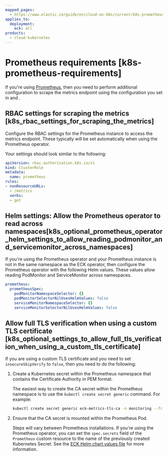 ```yaml
---
mapped_pages:
  - https://www.elastic.co/guide/en/cloud-on-k8s/current/k8s-prometheus-requirements.html
applies_to:
  deployment:
    eck: all
products:
  - cloud-kubernetes
---
```


# Prometheus requirements [k8s-prometheus-requirements]

If you're using [Prometheus](https://prometheus.io/), then you need to perform additional configuration to scrape the metrics endpoint using the configuration you set in [](/deploy-manage/monitor/orchestrators/k8s-enabling-metrics-endpoint.md) and [](/deploy-manage/monitor/orchestrators/k8s-securing-metrics-endpoint.md).

## RBAC settings for scraping the metrics [k8s_rbac_settings_for_scraping_the_metrics]

Configure the RBAC settings for the Prometheus instance to access the metrics endpoint. These typically will be set automatically when using the Prometheus operator.

Your settings should look similar to the following:

```yaml
apiVersion: rbac.authorization.k8s.io/v1
kind: ClusterRole
metadata:
  name: prometheus
rules:
- nonResourceURLs:
  - /metrics
  verbs:
  - get
```

## Helm settings: Allow the Prometheus operator to read across namespaces[k8s_optional_prometheus_operator_helm_settings_to_allow_reading_podmonitor_and_servicemonitor_across_namespaces]

If you're using the Prometheus operator and your Prometheus instance is not in the same namespace as the ECK operator, then configure the Prometheus operator with the following Helm values. These values allow reading PodMonitor and ServiceMonitor across namespaces.

```yaml
prometheus:
  prometheusSpec:
    podMonitorNamespaceSelector: {}
    podMonitorSelectorNilUsesHelmValues: false
    serviceMonitorNamespaceSelector: {}
    serviceMonitorSelectorNilUsesHelmValues: false
```


## Allow full TLS verification when using a custom TLS certificate [k8s_optional_settings_to_allow_full_tls_verification_when_using_a_custom_tls_certificate]

If you are using a custom TLS certificate and you need to set `insecureSkipVerify` to `false`, then you need to do the following:

1. Create a Kubernetes secret within the Prometheus namespace that contains the Certificate Authority in PEM format.

    The easiest way to create the CA secret within the Prometheus namespace is to use the `kubectl create secret generic` command. For example:

    ```sh
    kubectl create secret generic eck-metrics-tls-ca -n monitoring --from-file=ca.crt=/path/to/ca.pem
    ```

2. Ensure that the CA secret is mounted within the Prometheus Pod.

    Steps will vary between Prometheus installations. If you're using the Prometheus operator, you can set the `spec.secrets` field of the `Prometheus` custom resource to the name of the previously created Kubernetes Secret. See the [ECK Helm chart values file](https://github.com/elastic/cloud-on-k8s/tree/{{eck_release_branch}}/deploy/eck-operator/values.yaml) for more information.


